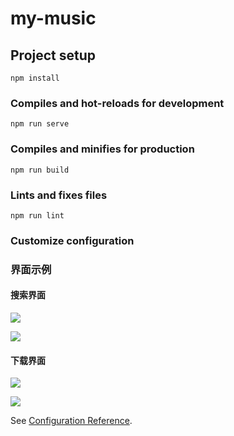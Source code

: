 # my-music

## Project setup

```
npm install
```

### Compiles and hot-reloads for development

```
npm run serve
```

### Compiles and minifies for production

```
npm run build
```

### Lints and fixes files

```
npm run lint
```

### Customize configuration

### 界面示例

#### 搜索界面

![](C:\Users\Bi\Desktop\my-music\README\IMG\Snipaste_2022-07-25_16-30-08.png)



![](C:\Users\Bi\Desktop\my-music\README\IMG\migu.png)



#### 下载界面

![](C:\Users\Bi\Desktop\my-music\README\IMG\migudo.play.png)

![](C:\Users\Bi\Desktop\my-music\README\IMG\Snipaste_2022-07-25_16-30-44.png)



See [Configuration Reference](https://cli.vuejs.org/config/).
